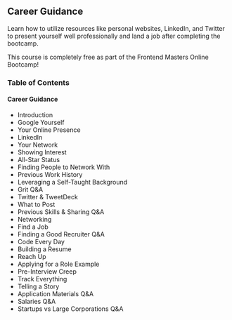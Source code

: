 ## Career Guidance
Learn how to utilize resources like personal websites, LinkedIn, and Twitter to present yourself well professionally and land a job after completing the bootcamp.

This course is completely free as part of the Frontend Masters Online Bootcamp!

### Table of Contents
#### Career Guidance
- Introduction
- Google Yourself
- Your Online Presence
- LinkedIn
- Your Network
- Showing Interest
- All-Star Status
- Finding People to Network With
- Previous Work History
- Leveraging a Self-Taught Background
- Grit Q&A
- Twitter & TweetDeck
- What to Post
- Previous Skills & Sharing Q&A
- Networking
- Find a Job
- Finding a Good Recruiter Q&A
- Code Every Day
- Building a Resume
- Reach Up
- Applying for a Role Example
- Pre-Interview Creep
- Track Everything
- Telling a Story
- Application Materials Q&A
- Salaries Q&A
- Startups vs Large Corporations Q&A
